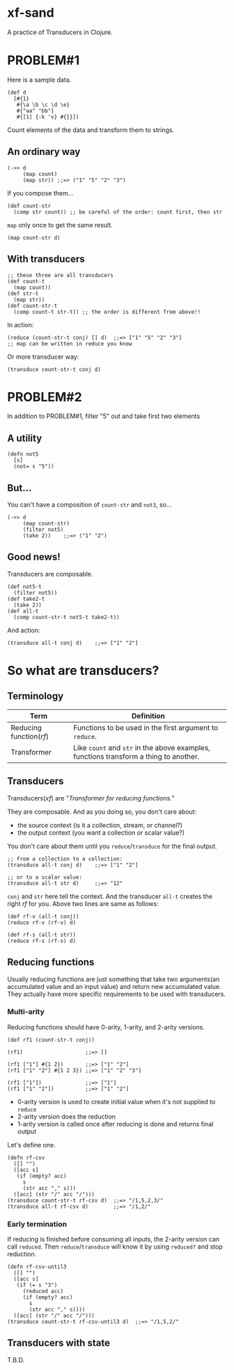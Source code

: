 # xf-sand

A practice of Transducers in Clojure.

# PROBLEM#1

Here is a sample data.

    (def d
      [#{1}
       #{\a \b \c \d \e}
       #{"aa" "bb"}
       #{[1] {:k 'v} #{}}])

Count elements of the data and transform them to strings.

## An ordinary way

    (->> d
         (map count)
         (map str)) ;;=> ("1" "5" "2" "3")


If you compose them...

    (def count-str
      (comp str count)) ;; be careful of the order: count first, then str

`map` only once to get the same result.

    (map count-str d)

## With transducers

    ;; these three are all transducers
    (def count-t
      (map count))
    (def str-t
      (map str))
    (def count-str-t
      (comp count-t str-t)) ;; the order is different from above!!

In action:

    (reduce (count-str-t conj) [] d)  ;;=> ["1" "5" "2" "3"]
    ;; map can be written in reduce you know

Or more transducer way:

    (transduce count-str-t conj d)

# PROBLEM#2

In addition to PROBLEM#1, filter "5" out and take first two elements

## A utility

    (defn not5
      [s]
      (not= s "5"))

## But...

You can't have a composition of `count-str` and `not3`, so...

    (->> d
         (map count-str)
         (filter not5)
         (take 2))    ;;=> ("1" "2")

## Good news!

Transducers are composable.

    (def not5-t
      (filter not5))
    (def take2-t
      (take 2))
    (def all-t
      (comp count-str-t not5-t take2-t))

And action:

    (transduce all-t conj d)    ;;=> ["1" "2"]

# So what are transducers?

## Terminology

|Term|Definition|
|----|----------|
|Reducing function(*rf*)|Functions to be used in the first argument to `reduce`.|
|Transformer|Like `count` and `str` in the above examples, functions transform a thing to another.|

## Transducers

Transducers(*xf*) are "*Transformer for reducing functions.*"

They are composable. And as you doing so, you don't care about:

- the source context (is it a collection, stream, or channel?)
- the output context (you want a collection or scalar value?)

You don't care about them until you `reduce`/`transduce` for the final output.

    ;; from a collection to a collection:
    (transduce all-t conj d)    ;;=> ["1" "2"]

    ;; or to a scalar value:
    (transduce all-t str d)     ;;=> "12"

`conj` and `str` here tell the context. And the transducer `all-t` creates the right *rf* for you. Above two lines are same as follows:

    (def rf-v (all-t conj))
    (reduce rf-v (rf-v) d)

    (def rf-s (all-t str))
    (reduce rf-s (rf-s) d)

## Reducing functions

Usually reducing functions are just something that take two arguments(an accumulated value and an input value) and return new accumulated value. They actually have more specific requirements to be used with transducers.

### Multi-arity

Reducing functions should have 0-arity, 1-arity, and 2-arity versions.

    (def rf1 (count-str-t conj))

    (rf1)                    ;;=> []

    (rf1 ["1"] #{1 2})       ;;=> ["1" "2"]
    (rf1 ["1" "2"] #{1 2 3}) ;;=> ["1" "2" "3"]

    (rf1 ["1"])              ;;=> ["1"]
    (rf1 ["1" "2"])          ;;=> ["1" "2"]

- 0-arity version is used to create initial value when it's not supplied to `reduce`
- 2-arity version does the reduction
- 1-arity version is called once after reducing is done and returns final output

Let's define one.

    (defn rf-csv
      ([] "")
      ([acc s]
       (if (empty? acc)
         s
         (str acc "," s)))
      ([acc] (str "/" acc "/")))
    (transduce count-str-t rf-csv d)  ;;=> "/1,5,2,3/"
    (transduce all-t rf-csv d)        ;;=> "/1,2/"

### Early termination

If reducing is finished before consuming all inputs, the 2-arity version can call `reduced`. Then `reduce`/`transduce` will know it by using `reduced?` and stop reduction.

    (defn rf-csv-until3
      ([] "")
      ([acc s]
       (if (= s "3")
         (reduced acc)
         (if (empty? acc)
           s
           (str acc "," s))))
      ([acc] (str "/" acc "/")))
    (transduce count-str-t rf-csv-until3 d)  ;;=> "/1,5,2/"

## Transducers with state

T.B.D.

